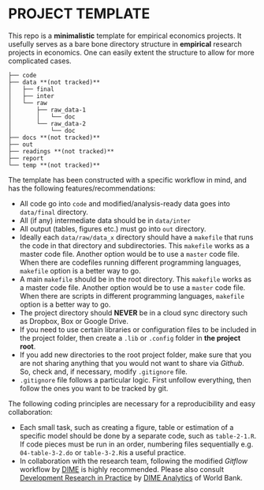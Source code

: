 # PROJECT TEMPLATE

This repo is a **minimalistic** template for empirical economics projects. It usefully serves as a bare bone directory structure in **empirical** research projects in economics. One can easily extent the structure to allow for more complicated cases. 

```
├── code
├── data **(not tracked)**
│   ├── final
│   ├── inter
│   └── raw
│       ├── raw_data-1
│       │   └── doc
│       └── raw_data-2
│           └── doc
├── docs **(not tracked)**
├── out
├── readings **(not tracked)**
├── report
└── temp **(not tracked)**

```

The template has been constructed with a specific workflow in mind, and has the following features/recommendations:

- All code go into `code` and modified/analysis-ready data goes into `data/final` directory.
- All (if any) intermediate data should be in `data/inter`
- All output (tables, figures etc.) must go into `out` directory.
- Ideally each `data/raw/data_x` directory should have a `makefile` that runs the code in that directory and subdirectories. This `makefile` works as a master code file. Another option would be to use a `master` code file. When there are codefiles running different programming languages, `makefile` option is a better way to go.
- A main `makefile` should be in the root directory. This `makefile` works as a master code file. Another option would be to use a `master` code file. When there are scripts in different programming languages, `makefile` option is a better way to go.
- The project directory should **NEVER** be in a cloud sync directory such as Dropbox, Box or Google Drive.
- If you need to use certain libraries or configuration files to be included in the project folder, then create a `.lib` or `.config` folder in **the project root**. 
- If you add new directories to the root project folder, make sure that you are not sharing anything that you would not want to share via *Github*. So, check and, if necessary, modify `.gitignore` file.
- `.gitignore` file follows a particular logic. First unfollow everything, then follow the ones you want to be tracked by git.

The following coding principles are necessary for a reproducibility and easy collaboration:

- Each small task, such as creating a figure, table or estimation of a specific model should be done by a separate code, such as `table-2-1.R`. If code pieces must be run in an order, numbering files sequentially e.g. `04-table-3-2.do` or `table-3-2.R`is a useful practice.
- In collaboration with the research team, following the modified *Gitflow* workflow by [DIME](https://cutt.ly/PxfFOmJ) is highly recommended. Please also consult [Development Research in Practice](https://github.com/worldbank/dime-data-handbook/raw/master/mkdocs/docs/bookpdf/development-research-in-practice.pdf) by [DIME Analytics](https://cutt.ly/fxfHs8Z) of World Bank.




